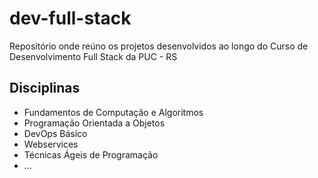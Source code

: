 # dev-full-stack
Repositório onde reúno os projetos desenvolvidos ao longo do Curso de Desenvolvimento Full Stack da PUC - RS

## Disciplinas

- Fundamentos de Computação e Algoritmos
- Programação Orientada a Objetos
- DevOps Básico
- Webservices
- Técnicas Ágeis de Programação
- ...
